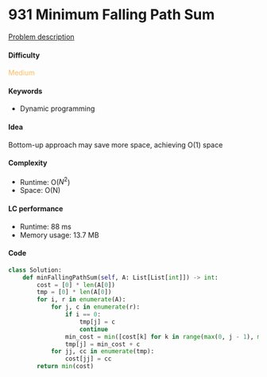 931 Minimum Falling Path Sum
=======================
[Problem description](https://leetcode.com/problems/minimum-falling-path-sum/)

#### Difficulty
<span style="color:#FABC60">Medium</span>

#### Keywords
- Dynamic programming
  
#### Idea
Bottom-up approach may save more space, achieving O(1) space

#### Complexity
- Runtime: O($N^2$)
- Space: O(N)
  
#### LC performance
- Runtime: 88 ms
- Memory usage: 13.7 MB

#### Code
```python
class Solution:
    def minFallingPathSum(self, A: List[List[int]]) -> int:
        cost = [0] * len(A[0])
        tmp = [0] * len(A[0])
        for i, r in enumerate(A):
            for j, c in enumerate(r):
                if i == 0:
                    tmp[j] = c
                    continue
                min_cost = min([cost[k] for k in range(max(0, j - 1), min(len(r), j + 2))])
                tmp[j] = min_cost + c
            for jj, cc in enumerate(tmp):
                cost[jj] = cc
        return min(cost)
```